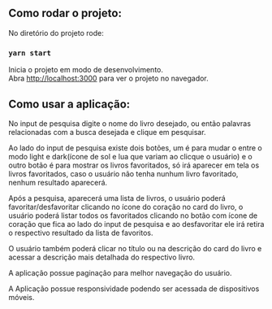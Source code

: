 ## Como rodar o projeto:

No diretório do projeto rode:

### `yarn start`

Inicia o projeto em modo de desenvolvimento.\
Abra [http://localhost:3000](http://localhost:3000) para ver o projeto no navegador.

## Como usar a aplicação:

No input de pesquisa digite o nome do livro desejado, ou então palavras relacionadas com a busca desejada e clique em pesquisar.

Ao lado do input de pesquisa existe dois botões, um é para mudar o entre o modo light e dark(ícone de sol e lua que variam ao clicque o usuário) e o outro botão é para mostrar os livros favoritados, só irá aparecer em tela os livros favoritados, caso o usuário não tenha nunhum livro favoritado, nenhum resultado aparecerá.

Após a pesquisa, aparecerá uma lista de livros, o usuário poderá favoritar/desfavoritar clicando no ícone do coração no card do livro, o usuário poderá listar todos os favoritados clicando no botão com ícone de coração que fica ao lado do input de pesquisa e ao desfavoritar ele irá retira o respectivo resultado da lista de favoritos.

O usuário também poderá clicar no título ou na descrição do card do livro e acessar a descrição mais detalhada do respectivo livro.

A aplicação possue paginação para melhor navegação do usuário.

A Aplicação possue responsividade podendo ser acessada de dispositivos móveis.
